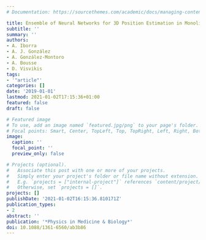 ```yaml
---
# Documentation: https://sourcethemes.com/academic/docs/managing-content/

title: Ensemble of Neural Networks for 3D Position Estimation in Monolithic PET Detectors
subtitle: ''
summary: ''
authors:
- A. Iborra
- A. J. González
- A. González-Montoro
- A. Bousse
- D. Visvikis
tags:
- '"article"'
categories: []
date: '2019-01-01'
lastmod: 2021-01-02T17:15:36+01:00
featured: false
draft: false

# Featured image
# To use, add an image named `featured.jpg/png` to your page's folder.
# Focal points: Smart, Center, TopLeft, Top, TopRight, Left, Right, BottomLeft, Bottom, BottomRight.
image:
  caption: ''
  focal_point: ''
  preview_only: false

# Projects (optional).
#   Associate this post with one or more of your projects.
#   Simply enter your project's folder or file name without extension.
#   E.g. `projects = ["internal-project"]` references `content/project/deep-learning/index.md`.
#   Otherwise, set `projects = []`.
projects: []
publishDate: '2021-01-02T16:15:36.810171Z'
publication_types:
- 2
abstract: ''
publication: '*Physics in Medicine & Biology*'
doi: 10.1088/1361-6560/ab3b86
---
```

